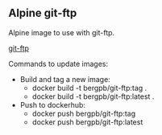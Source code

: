 ## Alpine git-ftp

Alpine image to use with git-ftp.

[git-ftp](https://github.com/git-ftp/git-ftp)

Commands to update images:

  - Build and tag a new image:
    - docker build -t bergpb/git-ftp:tag .
    - docker build -t bergpb/git-ftp:latest .
  - Push to dockerhub:
    - docker push bergpb/git-ftp:tag
    - docker push bergpb/git-ftp:latest
